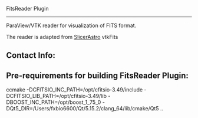 FitsReader Plugin

---------------------------------------------------------

ParaView/VTK reader for visualization of FITS format.

The reader is adapted from [SlicerAstro](https://github.com/Punzo/SlicerAstro) vtkFits



Contact Info:
------------


Pre-requirements for building FitsReader Plugin:
----------------------------------------------------




ccmake -DCFITSIO_INC_PATH=/opt/cfitsio-3.49/include -DCFITSIO_LIB_PATH=/opt/cfitsio-3.49/lib -DBOOST_INC_PATH=/opt/boost_1_75_0 -DQt5_DIR=/Users/fxbio6600/Qt/5.15.2/clang_64/lib/cmake/Qt5 ..
